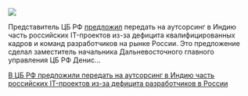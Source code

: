<!--2025-07-04 13:07:24-->
<div class="yb">
  <div class="rss habr"><img src="https://habrastorage.org/getpro/habr/upload_files/3ae/700/628/3ae700628e9a4da310c55aea52b8aceb.png" /><p>Представитель ЦБ РФ <a href="https://1prime.ru/20250704/indiya-859179950.html" rel="noopener noreferrer nofollow">предложил</a> передать на аутсорсинг в Индию часть российских IT-проектов из-за дефицита квалифицированных кадров и команд разработчиков на рынке России. Это предложение сделал заместитель начальника Дальневосточного главного управления ЦБ РФ Денис... <p class="titl"><a href="https://habr.com/ru/news/925048/?utm_source=habrahabr&utm_medium=rss&utm_campaign=925048">В ЦБ РФ предложили передать на аутсорсинг в Индию часть российских IT-проектов из-за дефицита разработчиков в России</a></p></div>
</div>
